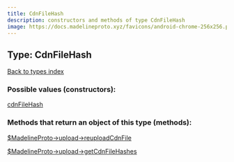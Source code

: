 ```yaml
---
title: CdnFileHash
description: constructors and methods of type CdnFileHash
image: https://docs.madelineproto.xyz/favicons/android-chrome-256x256.png
---
```

## Type: CdnFileHash  
[Back to types index](index.md)



### Possible values (constructors):

[cdnFileHash](../constructors/cdnFileHash.md)  



### Methods that return an object of this type (methods):

[$MadelineProto->upload->reuploadCdnFile](../methods/upload_reuploadCdnFile.md)  

[$MadelineProto->upload->getCdnFileHashes](../methods/upload_getCdnFileHashes.md)  



